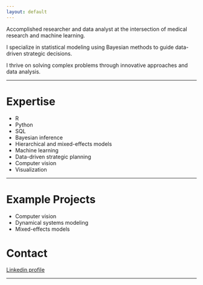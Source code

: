 ```yaml
---
layout: default
---
```


Accomplished researcher and data analyst at the intersection of medical research and machine learning.

I specialize in statistical modeling using Bayesian methods to guide data-driven strategic decisions.

I thrive on solving complex problems through innovative approaches and data analysis.

* * *

# Expertise

* R
* Python
* SQL
* Bayesian inference
* Hierarchical and mixed-effects models
* Machine learning
* Data-driven strategic planning
* Computer vision
* Visualization

* * *

# Example Projects

* Computer vision
* Dynamical systems modeling
* Mixed-effects models

# Contact

[Linkedin profile](https://www.linkedin.com/in/yann-dufour)

* * *